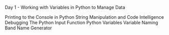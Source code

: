 Day 1 - Working with Variables in Python to Manage Data

Printing to the Console in Python
String Manipulation and Code Intelligence
Debugging
The Python Input Function
Python Variables
Variable Naming
Band Name Generator
